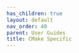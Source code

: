 ```yaml
---
has_children: true
layout: default
nav_order: 40
parent: User Guides
title: CMake Specific
---
```


